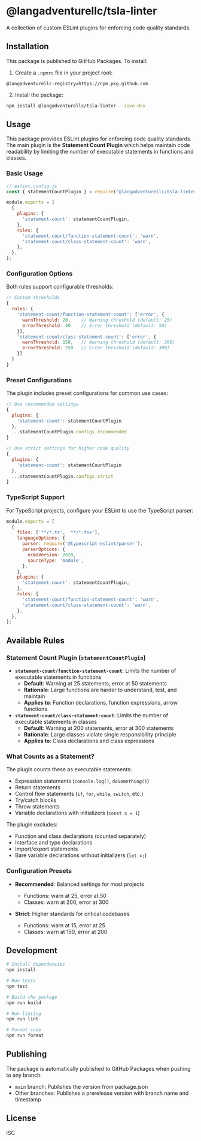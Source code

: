 # @langadventurellc/tsla-linter

A collection of custom ESLint plugins for enforcing code quality standards.

## Installation

This package is published to GitHub Packages. To install:

1. Create a `.npmrc` file in your project root:

```
@langadventurellc:registry=https://npm.pkg.github.com
```

2. Install the package:

```bash
npm install @langadventurellc/tsla-linter --save-dev
```

## Usage

This package provides ESLint plugins for enforcing code quality standards. The main plugin is the **Statement Count Plugin** which helps maintain code readability by limiting the number of executable statements in functions and classes.

### Basic Usage

```javascript
// eslint.config.js
const { statementCountPlugin } = require('@langadventurellc/tsla-linter');

module.exports = [
  {
    plugins: {
      'statement-count': statementCountPlugin,
    },
    rules: {
      'statement-count/function-statement-count': 'warn',
      'statement-count/class-statement-count': 'warn',
    },
  },
];
```

### Configuration Options

Both rules support configurable thresholds:

```javascript
// Custom thresholds
{
  rules: {
    'statement-count/function-statement-count': ['error', {
      warnThreshold: 20,    // Warning threshold (default: 25)
      errorThreshold: 40    // Error threshold (default: 50)
    }],
    'statement-count/class-statement-count': ['error', {
      warnThreshold: 150,   // Warning threshold (default: 200)
      errorThreshold: 250   // Error threshold (default: 300)
    }]
  }
}
```

### Preset Configurations

The plugin includes preset configurations for common use cases:

```javascript
// Use recommended settings
{
  plugins: {
    'statement-count': statementCountPlugin
  },
  ...statementCountPlugin.configs.recommended
}

// Use strict settings for higher code quality
{
  plugins: {
    'statement-count': statementCountPlugin
  },
  ...statementCountPlugin.configs.strict
}
```

### TypeScript Support

For TypeScript projects, configure your ESLint to use the TypeScript parser:

```javascript
module.exports = [
  {
    files: ['**/*.ts', '**/*.tsx'],
    languageOptions: {
      parser: require('@typescript-eslint/parser'),
      parserOptions: {
        ecmaVersion: 2020,
        sourceType: 'module',
      },
    },
    plugins: {
      'statement-count': statementCountPlugin,
    },
    rules: {
      'statement-count/function-statement-count': 'warn',
      'statement-count/class-statement-count': 'warn',
    },
  },
];
```

## Available Rules

### Statement Count Plugin (`statementCountPlugin`)

- **`statement-count/function-statement-count`**: Limits the number of executable statements in functions
  - **Default**: Warning at 25 statements, error at 50 statements
  - **Rationale**: Large functions are harder to understand, test, and maintain
  - **Applies to**: Function declarations, function expressions, arrow functions
- **`statement-count/class-statement-count`**: Limits the number of executable statements in classes
  - **Default**: Warning at 200 statements, error at 300 statements
  - **Rationale**: Large classes violate single responsibility principle
  - **Applies to**: Class declarations and class expressions

### What Counts as a Statement?

The plugin counts these as executable statements:

- Expression statements (`console.log()`, `doSomething()`)
- Return statements
- Control flow statements (`if`, `for`, `while`, `switch`, etc.)
- Try/catch blocks
- Throw statements
- Variable declarations with initializers (`const x = 1`)

The plugin excludes:

- Function and class declarations (counted separately)
- Interface and type declarations
- Import/export statements
- Bare variable declarations without initializers (`let x;`)

### Configuration Presets

- **Recommended**: Balanced settings for most projects
  - Functions: warn at 25, error at 50
  - Classes: warn at 200, error at 300

- **Strict**: Higher standards for critical codebases
  - Functions: warn at 15, error at 25
  - Classes: warn at 150, error at 200

## Development

```bash
# Install dependencies
npm install

# Run tests
npm test

# Build the package
npm run build

# Run linting
npm run lint

# Format code
npm run format
```

## Publishing

The package is automatically published to GitHub Packages when pushing to any branch:

- `main` branch: Publishes the version from package.json
- Other branches: Publishes a prerelease version with branch name and timestamp

## License

ISC
